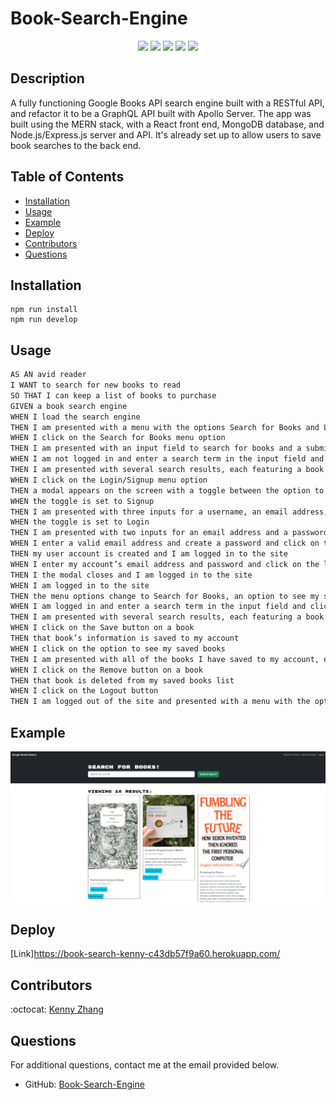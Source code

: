 # Book-Search-Engine

<p align="center">
    <img src="https://img.shields.io/badge/Javascript-yellow" />
    <img src="https://img.shields.io/badge/Node.js-green" />
    <img src="https://img.shields.io/badge/MERN-red" >
    <img src="https://img.shields.io/badge/MongoDB-orange" />
    <img src="https://img.shields.io/badge/Vite-React-blue"  />
</p>

## Description
A fully functioning Google Books API search engine built with a RESTful API, and refactor it to be a GraphQL API built with Apollo Server. The app was built using the MERN stack, with a React front end, MongoDB database, and Node.js/Express.js server and API. It's already set up to allow users to save book searches to the back end.
## Table of Contents

- [Installation](#installation)
- [Usage](#usage)
- [Example](#example)
- [Deploy](#deploy)
- [Contributors](#contributors)
- [Questions](#questions)

## Installation

```
npm run install
npm run develop
```

## Usage

```md
AS AN avid reader
I WANT to search for new books to read
SO THAT I can keep a list of books to purchase
GIVEN a book search engine
WHEN I load the search engine
THEN I am presented with a menu with the options Search for Books and Login/Signup and an input field to search for books and a submit button
WHEN I click on the Search for Books menu option
THEN I am presented with an input field to search for books and a submit button
WHEN I am not logged in and enter a search term in the input field and click the submit button
THEN I am presented with several search results, each featuring a book’s title, author, description, image, and a link to that book on the Google Books site
WHEN I click on the Login/Signup menu option
THEN a modal appears on the screen with a toggle between the option to log in or sign up
WHEN the toggle is set to Signup
THEN I am presented with three inputs for a username, an email address, and a password, and a signup button
WHEN the toggle is set to Login
THEN I am presented with two inputs for an email address and a password and login button
WHEN I enter a valid email address and create a password and click on the signup button
THEN my user account is created and I am logged in to the site
WHEN I enter my account’s email address and password and click on the login button
THEN I the modal closes and I am logged in to the site
WHEN I am logged in to the site
THEN the menu options change to Search for Books, an option to see my saved books, and Logout
WHEN I am logged in and enter a search term in the input field and click the submit button
THEN I am presented with several search results, each featuring a book’s title, author, description, image, and a link to that book on the Google Books site and a button to save a book to my account
WHEN I click on the Save button on a book
THEN that book’s information is saved to my account
WHEN I click on the option to see my saved books
THEN I am presented with all of the books I have saved to my account, each featuring the book’s title, author, description, image, and a link to that book on the Google Books site and a button to remove a book from my account
WHEN I click on the Remove button on a book
THEN that book is deleted from my saved books list
WHEN I click on the Logout button
THEN I am logged out of the site and presented with a menu with the options Search for Books and Login/Signup and an input field to search for books and a submit button
```

## Example

![](./public/image1.png)

## Deploy
[Link]https://book-search-kenny-c43db57f9a60.herokuapp.com/ 

## Contributors

:octocat: [Kenny Zhang](https://github.com/KennyZhang12138)


## Questions

For additional questions, contact me at the email provided below.

- GitHub: [Book-Search-Engine](https://github.com/KennyZhang12138/Book-Search-Engine)